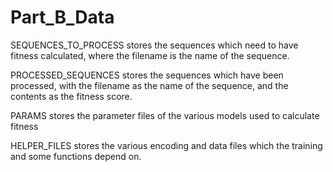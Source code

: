# Part_B_Data
SEQUENCES_TO_PROCESS stores the sequences which need to have fitness calculated, where the filename is the name of the sequence.

PROCESSED_SEQUENCES stores the sequences which have been processed, with the filename as the name of the sequence, and the contents as the fitness score.

PARAMS stores the parameter files of the various models used to calculate fitness

HELPER_FILES stores the various encoding and data files which the training and some functions depend on.
